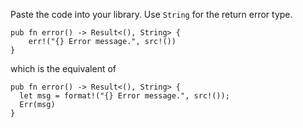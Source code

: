 Paste the code into your library. Use ``String`` for the return error type.

```
pub fn error() -> Result<(), String> {
    err!("{} Error message.", src!())
}
```

which is the equivalent of 

```
pub fn error() -> Result<(), String> {
  let msg = format!("{} Error message.", src!());
  Err(msg)
}
```
